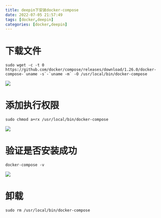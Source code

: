 ```yaml
---
title: deepin下安装docker-compose
date: 2022-07-05 21:57:49
tags: [docker,deepin]
categories: [docker,deepin]
---
```


# 下载文件

```shell
sudo wget -c -t 0 https://github.com/docker/compose/releases/download/1.26.0/docker-compose-`uname -s`-`uname -m` -O /usr/local/bin/docker-compose
```

![](https://huangge1199-1303833695.cos.ap-beijing.myqcloud.com/images/inDCByOsDeepin/2022-07-05-21-18-26-image.png)

# 添加执行权限

```shell
sudo chmod a+rx /usr/local/bin/docker-compose
```

![](https://huangge1199-1303833695.cos.ap-beijing.myqcloud.com/images/inDCByOsDeepin/2022-07-05-21-20-08-image.png)

# 验证是否安装成功

```shell
docker-compose -v
```

![](https://huangge1199-1303833695.cos.ap-beijing.myqcloud.com/images/inDCByOsDeepin/2022-07-05-21-20-46-image.png)

# 卸载

```shell
sudo rm /usr/local/bin/docker-compose
```
